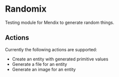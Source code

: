 # Randomix
Testing module for Mendix to generate random things.

## Actions
Currently the following actions are supported:

- Create an entity with generated primitive values
- Generate a file for an entity
- Generate an image for an entity
